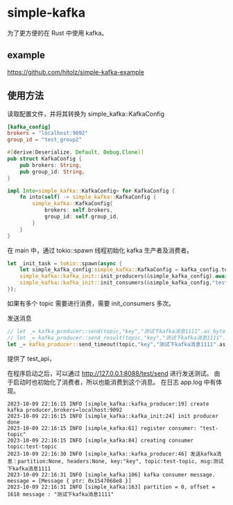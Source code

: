 # simple-kafka

为了更方便的在 Rust 中使用 kafka。

## example
https://github.com/hitolz/simple-kafka-example


## 使用方法

读取配置文件，并将其转换为 simple_kafka::KafkaConfig
```toml
[kafka_config]
brokers = "localhost:9092"
group_id = "test_group2"
```

```rust
#[derive(Deserialize, Default, Debug,Clone)]
pub struct KafkaConfig {
    pub brokers: String,
    pub group_id: String,
}

impl Into<simple_kafka::KafkaConfig> for KafkaConfig {
    fn into(self) -> simple_kafka::KafkaConfig {
        simple_kafka::KafkaConfig{
            brokers: self.brokers,
            group_id: self.group_id,
        }
    }
}
```

在 main 中，通过 tokio::spawn 线程初始化 kafka 生产者及消费者。
```rust
let _init_task = tokio::spawn(async {
    let simple_kafka_config:simple_kafka::KafkaConfig = kafka_config.to_owned().into();
    simple_kafka::kafka_init::init_producers(&simple_kafka_config).await;
    simple_kafka::kafka_init::init_consumers(&simple_kafka_config,"test-topic", message_handler).await;
});
```

如果有多个 topic 需要进行消费，需要 init_consumers 多次。

发送消息
```rust
// let _= kafka_producer::send(topic,"key","测试下kafka消息1111".as_bytes()).await;
// let _= kafka_producer::send_result(topic,"key","测试下kafka消息1111".as_bytes()).await;
let _= kafka_producer::send_timeout(topic,"key","测试下kafka消息1111".as_bytes(),Duration::from_secs(3)).await;
```

提供了 test_api，

在程序启动之后，可以通过 http://127.0.0.1:8088/test/send 进行发送测试。
由于启动时也初始化了消费者，所以也能消费到这个消息。
在日志 app.log 中有体现。

```
2023-10-09 22:16:15 INFO [simple_kafka::kafka_producer:19] create kafka producer,brokers=localhost:9092
2023-10-09 22:16:15 INFO [simple_kafka::kafka_init:24] init producer done
2023-10-09 22:16:15 INFO [simple_kafka:61] register consumer: "test-topic"
2023-10-09 22:16:15 INFO [simple_kafka:84] creating consumer topic:test-topic 
2023-10-09 22:16:30 INFO [simple_kafka::kafka_producer:46] 发送kafka消息：partition:None, headers:None, key:"key", topic:test-topic, msg:测试下kafka消息1111
2023-10-09 22:16:31 INFO [simple_kafka:106] kafka consumer message. message = [Message { ptr: 0x1547068e8 }]
2023-10-09 22:16:31 INFO [simple_kafka:163] partition = 0, offset = 1618 message : "测试下kafka消息1111"
```

